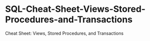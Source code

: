 # SQL-Cheat-Sheet-Views-Stored-Procedures-and-Transactions
Cheat Sheet: Views, Stored Procedures, and Transactions
